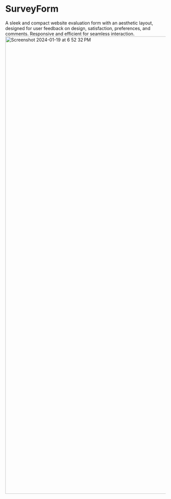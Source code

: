 # SurveyForm
A sleek and compact website evaluation form with an aesthetic layout, designed for user feedback on design, satisfaction, preferences, and comments. Responsive and efficient for seamless interaction.
<img width="1440" alt="Screenshot 2024-01-19 at 6 52 32 PM" src="https://github.com/avneeshchaudhary/SurveyForm/assets/39698627/46811c4f-35ee-4dce-b428-26776ab78582">
